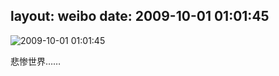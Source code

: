 layout: weibo
date: 2009-10-01 01:01:45
---
<meta name="referrer" content="no-referrer" />

<img src="/images/renren.ico" style="float: left;"/>2009-10-01 01:01:45

悲惨世界……

